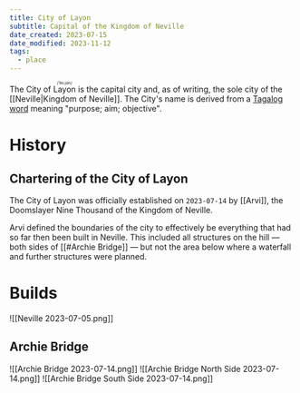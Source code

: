 ```yaml
---
title: City of Layon
subtitle: Capital of the Kingdom of Neville
date_created: 2023-07-15
date_modified: 2023-11-12
tags:
  - place
---
```


The City of <ruby>Layon<rt>/ˈleɪ.jɑn/</rt></ruby> is the capital city and, as of writing, the sole city of the [[Neville|Kingdom of Neville]]. The City's name is derived from a [Tagalog word](https://en.wiktionary.org/wiki/layon#Tagalog) meaning "purpose; aim; objective".

# History

## Chartering of the City of Layon

The City of Layon was officially established on `2023-07-14` by [[Arvi]], the Doomslayer Nine Thousand of the Kingdom of Neville.

Arvi defined the boundaries of the city to effectively be everything that had so far then been built in Neville. This included all structures on the hill — both sides of [[#Archie Bridge]] — but not the area below where a waterfall and further structures were planned.

# Builds

![[Neville 2023-07-05.png]]

## Archie Bridge

![[Archie Bridge 2023-07-14.png]]
![[Archie Bridge North Side 2023-07-14.png]]
![[Archie Bridge South Side 2023-07-14.png]]